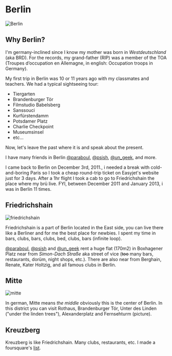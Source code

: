 # Berlin

![Berlin](http://24.media.tumblr.com/tumblr_m8dwv5WeSN1qi7mwbo1_500.jpg)

## Why Berlin?

I'm germany-inclined since I know my mother was born in _Westdeutschland_ (aka BRD). For the records, my grand-father (RIP) was a member of the TOA (Troupes d’occupation en Allemagne, in english: Occupation troops in Germany).

My first trip in Berlin was 10 or 11 years ago with my classmates and teachers. We had a typical sightseeing tour:

* Tiergarten
* Brandenburger Tör
* Filmstudio Babelsberg
* Sanssouci
* Kurfürstendamm
* Potsdamer Platz
* Charlie Checkpoint
* Museumsinsel
* etc...

Now, let's leave the past where it is and speak about the present. 

I have many friends in Berlin [@paraboul](http://twitter.com/paraboul), [@psish](http://twitter.com/psish), [@un_geek](http://twitter.com/un_geek), and more. 

I came back to Berlin on December 3rd, 2011., i needed a break with cold-and-boring Paris so I took a cheap round-trip ticket on Easyjet's website just for 3 days. After a 1hr flight I took a cab to go to Friedrichshain the place where my brü live. FYI, between December 2011 and January 2013, i was in Berlin 11 times.


## Friedrichshain

![friedrichshain](https://raw.github.com/mekza/logs/master/travel/images/berlin/kaisers.jpg)

Friedrichshain is a part of Berlin located in the East side, you can live there like a Berliner and for me the best place for newbies. I spent my time in bars, clubs, bars, clubs, bed, clubs, bars (infinite loop).


[@paraboul](http://twitter.com/paraboul), [@psish](http://twitter.com/psish) and [@un_geek](http://twitter.com/un_geek) rent a huge flat (170m2) in Boxhagener Platz near from _Simon-Dach Straße_ aka street of vice (~~too~~ many bars, restaurants, dorüm, night shops, etc.). There are also near from Berghain, Renate, Kater Holtzig, and all famous clubs in Berlin.

## Mitte

![mitte](http://distilleryimage4.s3.amazonaws.com/a4f8954c132011e2998822000a1fbc5d_7.jpg)

In german, Mitte means _the middle_ obviously this is the center of Berlin. In this district you can visit Rothaus, Brandenburger Tör, Unter des Linden ("under the linden trees"), Alexanderplatz and Fernsehturm (picture).

## Kreuzberg

Kreuzberg is like Friedrichshain. Many clubs, restaurants, etc. I made a foursquare's [list](https://foursquare.com/martinzack/list/berlin).

